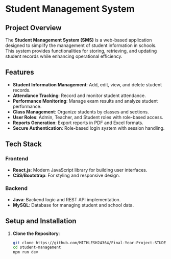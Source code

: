 # Student Management System

## Project Overview
The **Student Management System (SMS)** is a web-based application designed to simplify the management of student information in schools. This system provides functionalities for storing, retrieving, and updating student records while enhancing operational efficiency.

## Features
- **Student Information Management**: Add, edit, view, and delete student records.
- **Attendance Tracking**: Record and monitor student attendance.
- **Performance Monitoring**: Manage exam results and analyze student performance.
- **Class Management**: Organize students by classes and sections.
- **User Roles**: Admin, Teacher, and Student roles with role-based access.
- **Reports Generation**: Export reports in PDF and Excel formats.
- **Secure Authentication**: Role-based login system with session handling.

## Tech Stack
### Frontend
- **React.js**: Modern JavaScript library for building user interfaces.
- **CSS/Bootstrap**: For styling and responsive design.

### Backend
- **Java**: Backend logic and REST API implementation.
- **MySQL**: Database for managing student and school data.

## Setup and Installation
1. **Clone the Repository**:
   ```bash
   git clone https://github.com/MITHLESH24364/Final-Year-Project-STUDENT-MANAGEMENT-SYSTEM.git
   cd student-management
   npm run dev
